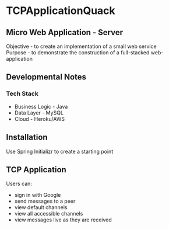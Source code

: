 # TCPApplicationQuack

## Micro Web Application - Server

Objective - to create an implementation of a small web service  
Purpose - to demonstrate the construction of a full-stacked web-application


## Developmental Notes

### Tech Stack

 * Business Logic - Java
 * Data Layer - MySQL
 * Cloud - Heroku/AWS


## Installation

Use Spring Initializr to create a starting point

## TCP Application

Users can:

 - sign in with Google
 - send messages to a peer
 - view default channels
 - view all accessible channels
 - view messages live as they are received
